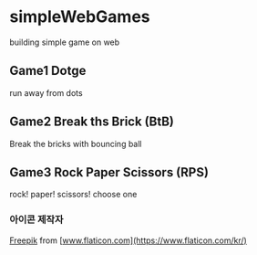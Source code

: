# simpleWebGames
building simple game on web
## Game1 Dotge
run away from dots
## Game2 Break ths Brick (BtB)
Break the bricks with bouncing ball
## Game3 Rock Paper Scissors (RPS)
rock! paper! scissors! choose one


### 아이콘 제작자
[Freepik](https://www.flaticon.com/kr/authors/freepik) from [www.flaticon.com](https://www.flaticon.com/kr/)

